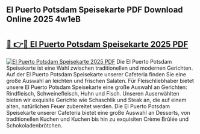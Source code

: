 ## El Puerto Potsdam Speisekarte PDF Download Online 2025 4w1eB

# <h2><a href="http://gc7b3o.nevu.top/?p=El+Puerto+Potsdam+Speisekarte">🔗 👉🔴 El Puerto Potsdam Speisekarte 2025 PDF</a></h2>

[![El Puerto Potsdam Speisekarte 2025 PDF](https://i.imgur.com/dBaPXMq.png)](http://gc7b3o.nevu.top/?p=El+Puerto+Potsdam+Speisekarte)
Die El Puerto Potsdam Speisekarte ist eine Wahl zwischen traditionellen und modernen Gerichten. Auf der El Puerto Potsdam Speisekarte unserer Cafeteria finden Sie eine große Auswahl an leichten und frischen Salaten. Für Fleischliebhaber bietet unsere El Puerto Potsdam Speisekarte eine große Auswahl an Gerichten: Rindfleisch, Schweinefleisch, Huhn und Fisch. Unseren Auserwählten bieten wir exquisite Gerichte wie Schaschlik und Steak an, die auf einem alten, natürlichen Feuer zubereitet werden. Die El Puerto Potsdam Speisekarte unserer Cafeteria bietet eine große Auswahl an Desserts, von traditionellen Kuchen und Kuchen bis hin zu exquisiten Crème Brûlée und Schokoladenbrötchen.
